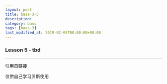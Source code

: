 ```yaml
---
layout: post
title: bass-3-5
description: 
category: bass
tags: [bass-3]
last_modified_at: 2019-02-05T00:00:00+00:00
---
```


### __Lesson 5 - tbd__


<hr>

引用自[链接](https://www.youtube.com/playlist?list=PLImrzCNnL5Plu8Pk3LFTM1YVgg1UTRy2X)

仅供自己学习贝斯使用


